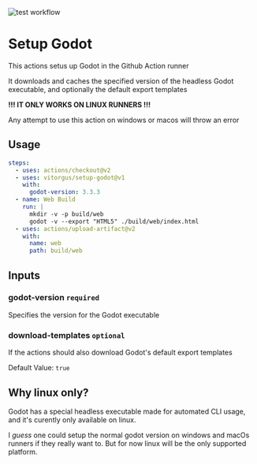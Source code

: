 ![test workflow](https://github.com/Vitorgus/Setup-Godot/actions/workflows/test.yml/badge.svg)

# Setup Godot

This actions setus up Godot in the Github Action runner

It downloads and caches the specified version of the headless Godot executable, and optionally the default export templates

**!!! IT ONLY WORKS ON LINUX RUNNERS !!!**

Any attempt to use this action on windows or macos will throw an error

## Usage

```yaml
steps:
  - uses: actions/checkout@v2
  - uses: vitorgus/setup-godot@v1
    with:
      godot-version: 3.3.3
  - name: Web Build
    run: |
      mkdir -v -p build/web
      godot -v --export "HTML5" ./build/web/index.html
  - uses: actions/upload-artifact@v2
    with:
      name: web
      path: build/web
```

## Inputs


### godot-version `required`

Specifies the version for the Godot executable

### download-templates `optional`

If the actions should also download Godot's default export templates

Default Value: `true`


## Why linux only?

Godot has a special headless executable made for automated CLI usage, and it's curently only available on linux.

I *guess* one could setup the normal godot version on windows and macOs runners if they really want to. But for now linux will be the only supported platform.
